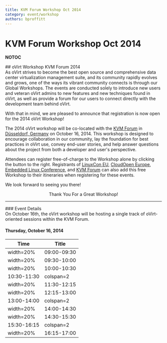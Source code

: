 ```yaml
---
title: KVM Forum Workshop Oct 2014
category: event/workshop
authors: bproffitt
---
```


# KVM Forum Workshop Oct 2014

__NOTOC__

<div class="row">
<div class="col-md-offset-1 col-md-10">
## oVirt Workshop KVM Forum 2014

</div>
<div class="col-md-offset-1 col-md-7">
As oVirt strives to become the best open source and comprehensive data center virtualization management suite, and its community rapidly evolves and grows, one of the ways its vibrant community connects is through our Global Workshops. The events are conducted solely to introduce new users and veteran oVirt admins to new features and new techniques found in oVirt, as well as provide a forum for our users to connect directly with the development team behind oVirt.

With that in mind, we are pleased to announce that registration is now open for the 2014 oVirt Workshop!

The 2014 oVirt workshop will be co-located with the [KVM Forum](//events.linuxfoundation.org/events/kvm-forum) in [Düsseldorf, Germany](//ow.ly/BPSnM) on October 16, 2014. This workshop is designed to encourage collaboration in our community, lay the foundation for best practices in oVirt use, convey end-user stories, and help answer questions about the project from both a developer and user's perspective.

Attendees can register free-of-charge to the Workshop alone by clicking the button to the right. Registrants of [LinuxCon EU](http://events.linuxfoundation.org/events/linuxcon-europe/extend-the-experience/co-located-events), [CloudOpen Europe](http://events.linuxfoundation.org/events/cloudopen-europe/extend-the-experience/co-located-events), [Embedded Linux Conference](http://events.linuxfoundation.org/events/embedded-linux-conference-europe/extend-the-experience/co-located-events), and [KVM Forum](http://events.linuxfoundation.org/events/kvm-forum/extend-the-experience/co-located-events) can also add this free Workshop to their itineraries when registering for these events.

We look forward to seeing you there!

</div>
<div class="col-md-3"  style="text-align:center">
<span class="btn btn-action btn-block">Thank You For a Great Workshop!</span>

</div>
</div>
<hr>
<div class="row">
<div class="col-md-10 pad-sides">
### Event Details

</div>
<div class="col-md-10 pad-sides">
On October 16th, the oVirt workshop will be hosting a single track of oVirt-oriented sessions within the KVM Forum.

#### Thursday, October 16, 2014

| Time                   | Title                                                                                                             |
|------------------------|-------------------------------------------------------------------------------------------------------------------|
| width=20%| 09:00-09:30 | width=80% | **Opening Remarks and [What's New in oVirt 3.5](http://resources.ovirt.org/old-site-files/wiki/Whats_new_in_3.5.pdf)** |
| width=20%| 09:30-10:00 | width=80% | **[OpenStack Integration](//blog.antoni.me/oVirt2014/#/)**                                            |
| width=20%| 10:00-10:30 | width=80% | **[Foreman Integration](http://resources.ovirt.org/old-site-files/wiki/OVirt-Foreman-DUS.odp)**                           |
| 10:30-11:30            | colspan=2| Coffee Break                                                                                           |
| width=20%| 11:30-12:15 | width=80% | **[Docker Integration](http://resources.ovirt.org/old-site-files/wiki/2014-ovirt-docker-integration.pdf)**                |
| width=20%| 12:15-13:00 | width=80% | **[oVirt Node](http://resources.ovirt.org/old-site-files/wiki/2014-10-Where_Node_can_be_going_from_10000_ft.pdf)** |
| 13:00-14:00            | colspan=2| Lunch                                                                                                  |
| width=20%| 14:00-14:30 | width=80% | **User & Partner oVirt Stories**                                                                      |
| width=20%| 14:30-15:30 | width=80% | **Live: Exploring oVirt**                                                                             |
| 15:30-16:15            | colspan=2| Coffee Break                                                                                           |
| width=20%| 16:15-17:00 | width=80% | **Future Directions for oVirt**                                                                       |

</div>
</div>
